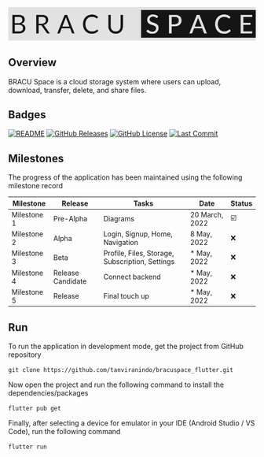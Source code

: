 ![DEMO View](assets/images/logo.jpeg?raw=true "DEMO View")

## Overview

BRACU Space is a cloud storage system where users can upload, download, transfer, delete, and share
files.

## Badges

[![README](https://img.shields.io/badge/Help-Doc-lightgrey)](README.md)
[![GitHub Releases](https://img.shields.io/github/v/release/tanviranindo/bracuspace_flutter)](https://github.com/tanviranindo/bracuspace_flutter/releases)
[![GitHub License](https://img.shields.io/github/license/tanviranindo/bracuspace_flutter.svg)](https://github.com/tanviranindo/bracuspace_flutter/blob/master/LICENSE.md)
[![Last Commit](https://img.shields.io/github/last-commit/tanviranindo/bracuspace_flutter/master)](https://github.com/tanviranindo/bracuspace_flutter/commits/master)

## Milestones

The progress of the application has been maintained using the following milestone record

| Milestone   | Release           | Tasks                                           | Date           | Status |
|-------------|-------------------|-------------------------------------------------|----------------|--------|
| Milestone 1 | Pre-Alpha         | Diagrams                                        | 20 March, 2022 | ☑️     |
| Milestone 2 | Alpha             | Login, Signup, Home, Navigation                 | 8 May, 2022    | ❌      |
| Milestone 3 | Beta              | Profile, Files, Storage, Subscription, Settings | * May, 2022    | ❌      |
| Milestone 4 | Release Candidate | Connect backend                                 | * May, 2022    | ❌      |
| Milestone 5 | Release           | Final touch up                                  | * May, 2022    | ❌      |

## Run

To run the application in development mode, get the project from GitHub repository

```shell
git clone https://github.com/tanviranindo/bracuspace_flutter.git
```

Now open the project and run the following command to install the dependencies/packages

```shell
flutter pub get
```

Finally, after selecting a device for emulator in your IDE (Android Studio / VS Code), run the following command

```sh
flutter run
```
